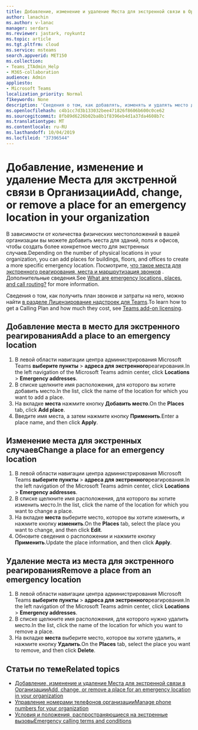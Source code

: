```yaml
---
title: Добавление, изменение и удаление Места для экстренной связи в Организации
author: lanachin
ms.author: v-lanac
manager: serdars
ms.reviewer: jastark, roykuntz
ms.topic: article
ms.tgt.pltfrm: cloud
ms.service: msteams
search.appverid: MET150
ms.collection:
- Teams_ITAdmin_Help
- M365-collaboration
audience: Admin
appliesto:
- Microsoft Teams
localization_priority: Normal
f1keywords: None
description: 'Сведения о том, как добавлять, изменять и удалять место для экстренных случаев для Организации в центре администрирования Microsoft Teams. '
ms.openlocfilehash: c4b1cc7d3b133032bee471826f8606b600c0ce62
ms.sourcegitcommit: 8fb89d6226b02ba8b1f8396eb4d1a37da4608b7c
ms.translationtype: MT
ms.contentlocale: ru-RU
ms.lasthandoff: 10/04/2019
ms.locfileid: "37396544"
---
```

# <a name="add-change-or-remove-a-place-for-an-emergency-location-in-your-organization"></a><span data-ttu-id="26ca0-103">Добавление, изменение и удаление Места для экстренной связи в Организации</span><span class="sxs-lookup"><span data-stu-id="26ca0-103">Add, change, or remove a place for an emergency location in your organization</span></span>

<span data-ttu-id="26ca0-104">В зависимости от количества физических местоположений в вашей организации вы можете добавить места для зданий, полs и офисов, чтобы создать более конкретное место для экстренных случаев.</span><span class="sxs-lookup"><span data-stu-id="26ca0-104">Depending on the number of physical locations in your organization, you can add places for buildings, floors, and offices to create a more specific emergency location.</span></span> <span data-ttu-id="26ca0-105">Посмотрите, [что такое места для экстренного реагирования, места и маршрутизация звонков](/microsoftteams/what-are-emergency-locations-addresses-and-call-routing) . Дополнительные сведения.</span><span class="sxs-lookup"><span data-stu-id="26ca0-105">See [What are emergency locations, places, and call routing?](/microsoftteams/what-are-emergency-locations-addresses-and-call-routing) for more information.</span></span>
  
<span data-ttu-id="26ca0-106">Сведения о том, как получить план звонков и затраты на него, можно найти [в разделе Лицензирование надстроек для Teams](teams-add-on-licensing/microsoft-teams-add-on-licensing.md).</span><span class="sxs-lookup"><span data-stu-id="26ca0-106">To learn how to get a Calling Plan and how much they cost, see [Teams add-on licensing](teams-add-on-licensing/microsoft-teams-add-on-licensing.md).</span></span>
  
## <a name="add-a-place-to-an-emergency-location"></a><span data-ttu-id="26ca0-107">Добавление места в место для экстренного реагирования</span><span class="sxs-lookup"><span data-stu-id="26ca0-107">Add a place to an emergency location</span></span>

1. <span data-ttu-id="26ca0-108">В левой области навигации центра администрирования Microsoft Teams **выберите пункты** > **адреса для экстренного**реагирования.</span><span class="sxs-lookup"><span data-stu-id="26ca0-108">In the left navigation of the Microsoft Teams admin center, click **Locations** > **Emergency addresses**.</span></span>
2. <span data-ttu-id="26ca0-109">В списке щелкните имя расположения, для которого вы хотите добавить место.</span><span class="sxs-lookup"><span data-stu-id="26ca0-109">In the list, click the name of the location for which you want to add a place.</span></span>
3. <span data-ttu-id="26ca0-110">На вкладке **места** нажмите кнопку **Добавить место**.</span><span class="sxs-lookup"><span data-stu-id="26ca0-110">On the **Places** tab, click **Add place**.</span></span>
4. <span data-ttu-id="26ca0-111">Введите имя места, а затем нажмите кнопку **Применить**.</span><span class="sxs-lookup"><span data-stu-id="26ca0-111">Enter a place name, and then click **Apply**.</span></span>
    
## <a name="change-a-place-for-an-emergency-location"></a><span data-ttu-id="26ca0-112">Изменение места для экстренных случаев</span><span class="sxs-lookup"><span data-stu-id="26ca0-112">Change a place for an emergency location</span></span>

1. <span data-ttu-id="26ca0-113">В левой области навигации центра администрирования Microsoft Teams **выберите пункты** > **адреса для экстренного**реагирования.</span><span class="sxs-lookup"><span data-stu-id="26ca0-113">In the left navigation of the Microsoft Teams admin center, click **Locations** > **Emergency addresses**.</span></span>
2. <span data-ttu-id="26ca0-114">В списке щелкните имя расположения, для которого вы хотите изменить место.</span><span class="sxs-lookup"><span data-stu-id="26ca0-114">In the list, click the name of the location for which you want to change a place.</span></span>
3. <span data-ttu-id="26ca0-115">На вкладке **места** выберите место, которое вы хотите изменить, и нажмите кнопку **изменить**.</span><span class="sxs-lookup"><span data-stu-id="26ca0-115">On the **Places** tab, select the place you want to change, and then click **Edit**.</span></span>
4. <span data-ttu-id="26ca0-116">Обновите сведения о расположении и нажмите кнопку **Применить**.</span><span class="sxs-lookup"><span data-stu-id="26ca0-116">Update the place information, and then click **Apply**.</span></span>
    
## <a name="remove-a-place-from-an-emergency-location"></a><span data-ttu-id="26ca0-117">Удаление места из места для экстренного реагирования</span><span class="sxs-lookup"><span data-stu-id="26ca0-117">Remove a place from an emergency location</span></span>

1. <span data-ttu-id="26ca0-118">В левой области навигации центра администрирования Microsoft Teams **выберите пункты** > **адреса для экстренного**реагирования.</span><span class="sxs-lookup"><span data-stu-id="26ca0-118">In the left navigation of the Microsoft Teams admin center, click **Locations** > **Emergency addresses**.</span></span>
2. <span data-ttu-id="26ca0-119">В списке щелкните имя расположения, для которого нужно удалить место.</span><span class="sxs-lookup"><span data-stu-id="26ca0-119">In the list, click the name of the location for which you want to remove a place.</span></span>
3. <span data-ttu-id="26ca0-120">На вкладке **места** выберите место, которое вы хотите удалить, и нажмите кнопку **Удалить**.</span><span class="sxs-lookup"><span data-stu-id="26ca0-120">On the **Places** tab, select the place you want to remove, and then click **Delete**.</span></span>
    
## <a name="related-topics"></a><span data-ttu-id="26ca0-121">Статьи по теме</span><span class="sxs-lookup"><span data-stu-id="26ca0-121">Related topics</span></span>

- [<span data-ttu-id="26ca0-122">Добавление, изменение и удаление Места для экстренной связи в Организации</span><span class="sxs-lookup"><span data-stu-id="26ca0-122">Add, change, or remove a place for an emergency location in your organization</span></span>](add-change-remove-emergency-place-organization.md)
- [<span data-ttu-id="26ca0-123">Управление номерами телефонов организации</span><span class="sxs-lookup"><span data-stu-id="26ca0-123">Manage phone numbers for your organization</span></span>](/microsoftteams/manage-phone-numbers-for-your-organization)
- [<span data-ttu-id="26ca0-124">Условия и положения, распространяющиеся на экстренные вызовы</span><span class="sxs-lookup"><span data-stu-id="26ca0-124">Emergency calling terms and conditions</span></span>](/microsoftteams/emergency-calling-terms-and-conditions)
